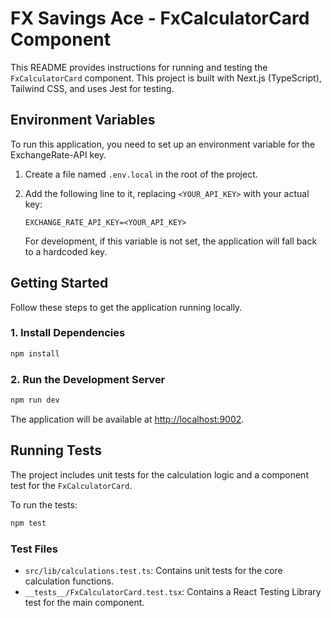 # FX Savings Ace - FxCalculatorCard Component

This README provides instructions for running and testing the `FxCalculatorCard` component. This project is built with Next.js (TypeScript), Tailwind CSS, and uses Jest for testing.

## Environment Variables

To run this application, you need to set up an environment variable for the ExchangeRate-API key.

1.  Create a file named `.env.local` in the root of the project.
2.  Add the following line to it, replacing `<YOUR_API_KEY>` with your actual key:

    ```env
    EXCHANGE_RATE_API_KEY=<YOUR_API_KEY>
    ```
    For development, if this variable is not set, the application will fall back to a hardcoded key.

## Getting Started

Follow these steps to get the application running locally.

### 1. Install Dependencies

```bash
npm install
```

### 2. Run the Development Server

```bash
npm run dev
```

The application will be available at [http://localhost:9002](http://localhost:9002).

## Running Tests

The project includes unit tests for the calculation logic and a component test for the `FxCalculatorCard`.

To run the tests:

```bash
npm test
```

### Test Files
- `src/lib/calculations.test.ts`: Contains unit tests for the core calculation functions.
- `__tests__/FxCalculatorCard.test.tsx`: Contains a React Testing Library test for the main component.
